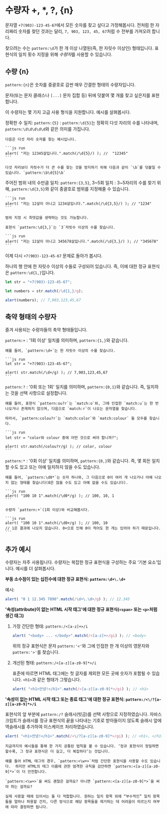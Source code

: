 # 수량자 +, *, ?, {n}

문자열 `+7(903)-123-45-67`에서 모든 숫자를 찾고 싶다고 가정해봅시다. 전처럼 한 자리짜리 숫자를 찾던 것과는 달리, `7, 903, 123, 45, 67`처럼 수 전부를 가져오려 합니다.

찾으려는 수는 `pattern:\d`가 한 개 이상 나열된(즉, 한 자릿수 이상인) 형태입니다. 표현식의 일치 횟수 지정을 위해 *수량자*를 사용할 수 있습니다.

## 수량 {n}

`pattern:{n}`은 숫자를 중괄호로 감싼 매우 간결한 형태의 수량자입니다.

문자(또는 문자 클래스나 `[...]` 문자 집합 등) 뒤에 덧붙여 몇 개를 찾고 싶은지를 표현합니다.

이 수량자는 몇 가지 고급 사용 형식을 지원합니다. 예시를 살펴봅시다.

정확한 수 일치: `pattern:{5}`
: `pattern:\d{5}`는 정확히 다섯 자리의 수를 나타내며, `pattern:\d\d\d\d\d`와 같은 의미를 가집니다.

    다음은 다섯 자리 숫자를 찾는 예시입니다.
    
    ```js run
    alert( "저는 12345살입니다.".match(/\d{5}/) ); //  "12345"
    ```
    
    다섯 자리보다 자릿수가 더 큰 수를 찾는 것을 방지하기 위해 다음과 같이 `\b`를 덧붙일 수 있습니다. `pattern:\b\d{5}\b`

주어진 범위 내의 수만큼 일치: `pattern:{3,5}`, 3~5회 일치
: 3~5자리의 수를 찾기 위해, `pattern:\d{3,5}`와 같이 중괄호로 범위를 지정해줄 수 있습니다.

    ```js run
    alert( "저는 12살이 아니고 1234살입니다.".match(/\d{3,5}/) ); // "1234"
    ```
    
    범위 지정 시 최댓값을 생략하는 것도 가능합니다.
    
    표현식 `pattern:\d{3,}`는 `3`자릿수 이상의 수를 찾습니다.
    
    ```js run
    alert( "저는 12살이 아니고 345678살입니다.".match(/\d{3,}/) ); // "345678"
    ```

이제 다시 `+7(903)-123-45-67` 문제로 돌아가 봅시다.

하나의 행 안에 한 자릿수 이상의 수들로 구성되어 있습니다. 즉, 이에 대한 정규 표현식은 `pattern:\d{1,}`입니다.

```js run
let str = "+7(903)-123-45-67";

let numbers = str.match(/\d{1,}/g);

alert(numbers); // 7,903,123,45,67
```

## 축약 형태의 수량자

즐겨 사용되는 수량자들의 축약 형태들입니다.

`pattern:+`
: '1회 이상' 일치를 의미하며, `pattern:{1,}`와 같습니다.

    예를 들어, `pattern:\d+`는 한 자릿수 이상의 수를 찾습니다.
    
    ```js run
    let str = "+7(903)-123-45-67";

    alert( str.match(/\d+/g) ); // 7,903,123,45,67
    ```

`pattern:?`
: '0회 또는 1회' 일치를 의미하며, `pattern:{0,1}`와 같습니다. 즉, 일치하는 것을 선택 사항으로 설정합니다.

    예를 들어, 표현식 `pattern:ou?r`는 `match:o`와, 그에 인접한 `match:u`는 한 번 나오거나 존재하지 않으며, 다음으로 `match:r`이 나오는 문자열을 찾습니다.
    
    따라서, `pattern:colou?r`는 `match:color`와 `match:colour` 둘 모두를 찾습니다.
    
    ```js run
    let str = "color와 colour 중에 어떤 것으로 써야 합니까?";
    
    alert( str.match(/colou?r/g) ); // color, colour
    ```

`pattern:*`
: '0회 이상' 일치를 의미하며, `pattern:{0,}`와 같습니다. 즉, 몇 회든 일치할 수도 있고 또는 아예 일치하지 않을 수도 있습니다.

    예를 들어, `pattern:\d0*`는 숫자 하나와, 그 다음으로 0이 여러 개 나오거나 아예 나오지 않는 형태를 찾습니다(0은 많을 수도 있고 아예 없을 수도 있습니다).
    
    ```js run
    alert( "100 10 1".match(/\d0*/g) ); // 100, 10, 1
    ```
    
    수량자 `pattern:+`(1회 이상)와 비교해봅시다.
    
    ```js run
    alert( "100 10 1".match(/\d0+/g) ); // 100, 10
    // 1은 결과에 나오지 않습니다. 0+으로 인해 0이 적어도 한 개는 있어야 하기 때문입니다.
    ```

## 추가 예시

수량자는 자주 사용됩니다. 수량자는 복잡한 정규 표현식을 구성하는 주요 ‘기본 요소’입니다. 예시를 더 살펴봅시다.

**부동 소수점이 있는 십진수에 대한 정규 표현식: `pattern:\d+\.\d+`**

예시:
```js run
alert( "0 1 12.345 7890".match(/\d+\.\d+/g) ); // 12.345
```

**'속성(attribute)이 없는 HTML 시작 태그'에 대한 정규 표현식(`<span>` 또는 `<p>`처럼 생긴 태그)**

1. 가장 간단한 형태: `pattern:/<[a-z]+>/i`
   
   ```js run
   alert( "<body> ... </body>".match(/<[a-z]+>/gi) ); // <body>
   ```
   
   위의 정규 표현식은 문자 `pattern:'<'`와 그에 인접한 한 개 이상의 영문자와 `pattern:'>'`를 찾습니다.

2. 개선된 형태: `pattern:/<[a-z][a-z0-9]*>/i`
   
   표준에 따르면 HTML 태그에는 첫 글자를 제외한 모든 곳에 숫자가 포함될 수 있습니다. `<h1>`과 같은 형태가 그렇습니다.
   
   ```js run
   alert( "<h1>안녕!</h1>".match(/<[a-z][a-z0-9]*>/gi) ); // <h1>
   ```

**'속성이 없는 HTML 시작 태그 또는 종료 태그'에 대한 정규 표현식: `pattern:/<\/?[a-z][a-z0-9]*>/i`**

표현식의 앞 부분에 `pattern:/?` 슬래시(빗금)를 선택 사항으로 지정하였습니다. 자바스크립트가 슬래시를 정규 표현식의 끝을 나타내는 기호로 받아들이지 않도록 슬래시 앞에 역슬래시를 추가하여 이스케이프 처리하였습니다.

```js run
alert( "<h1>안녕!</h1>".match(/<\/?[a-z][a-z0-9]*>/gi) ); // <h1>, </h1>
```

```smart header="정규 표현식을 보다 정밀하게 만들기 위해서는, 가급적 더 복잡하게 만들어야 합니다"
지금까지의 예시들을 통해 한 가지 공통된 법칙을 볼 수 있습니다. ‘정규 표현식이 정밀하면 할수록, 그 정규 표현식은 더 길고, 더 복잡하다’는 것입니다.

예를 들어 HTML 태그의 경우, `pattern:<\w+>`처럼 간단한 표현식을 사용할 수도 있습니다.  하지만 HTML의 태그 이름에 관한 엄격한 규칙을 감안하면 `pattern:<[a-z][a-z0-9]*>`이 더 안전합니다.

`pattern:<\w+>`을 써도 괜찮은 걸까요? 아니면 `pattern:<[a-z][a-z0-9]*>`을 써야 하는 걸까요?

실제 사용할 때에 있어서는 둘 다 적합합니다. 원하는 일치 항목 외에 “부수적인” 일치 항목들을 얼마나 허용할 건지, 다른 방식으로 해당 항목들을 제거하는 데 어려움이 따르는지 여부에 따라 결정하면 됩니다.
```
